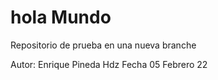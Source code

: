# hola Mundo
Repositorio de prueba en una nueva branche


Autor: Enrique Pineda Hdz
Fecha 05 Febrero 22
